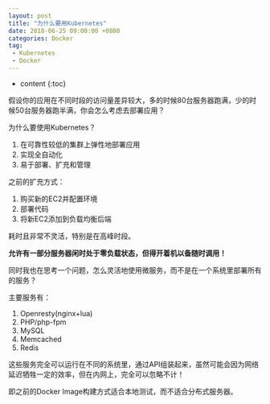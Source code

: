 ```yaml
---
layout: post
title: "为什么要用Kubernetes"
date: 2018-06-25 09:00:00 +0800 
categories: Docker
tag:
 - Kubernetes
 - Docker
---
```

* content
{:toc}

假设你的应用在不同时段的访问量差异较大，多的时候80台服务器跑满，少的时候50台服务器跑半满，你会怎么考虑去部署应用？


为什么要使用Kubernetes？

1. 在可靠性较低的集群上弹性地部署应用
2. 实现全自动化
3. 易于部署、扩充和管理

<!-- more -->

之前的扩充方式：

1. 购买新的EC2并配置环境
2. 部署代码
3. 将新EC2添加到负载均衡后端

耗时且非常不灵活，特别是在高峰时段。

**允许有一部分服务器闲时处于零负载状态，但得开着机以备随时调用！**

同时我也在思考一个问题，怎么灵活地使用微服务，而不是在一个系统里部署所有的服务？

主要服务有：

1. Openresty(nginx+lua)
2. PHP/php-fpm
3. MySQL
4. Memcached
5. Redis

这些服务完全可以运行在不同的系统里，通过API组装起来，虽然可能会因为网络延迟牺牲一定的效率，但在内网上，完全可以忽略不计！

即之前的Docker Image构建方式适合本地测试，而不适合分布式服务器。